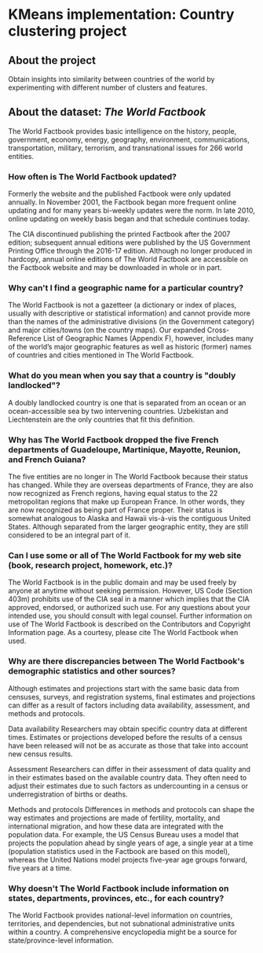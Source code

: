 # KMeans implementation: Country clustering project

## About the project
Obtain insights into similarity between countries of the world by experimenting with different number of clusters and features.

## About the dataset: _The World Factbook_

The World Factbook provides basic intelligence on the history, people, government, economy, energy, geography, environment, communications, transportation, military, terrorism, and transnational issues for 266 world entities.


### How often is The World Factbook updated?

Formerly the website and the published Factbook were only updated annually. In November 2001, the Factbook began more frequent online updating and for many years bi-weekly updates were the norm. In late 2010, online updating on weekly basis began and that schedule continues today.

The CIA discontinued publishing the printed Factbook after the 2007 edition; subsequent annual editions were published by the US Government Printing Office through the 2016-17 edition. Although no longer produced in hardcopy, annual online editions of The World Factbook are accessible on the Factbook website and may be downloaded in whole or in part.

### Why can't I find a geographic name for a particular country?
The World Factbook is not a gazetteer (a dictionary or index of places, usually with descriptive or statistical information) and cannot provide more than the names of the administrative divisions (in the Government category) and major cities/towns (on the country maps). Our expanded Cross-Reference List of Geographic Names (Appendix F), however, includes many of the world’s major geographic features as well as historic (former) names of countries and cities mentioned in The World Factbook.

### What do you mean when you say that a country is "doubly landlocked"?
A doubly landlocked country is one that is separated from an ocean or an ocean-accessible sea by two intervening countries. Uzbekistan and Liechtenstein are the only countries that fit this definition.

### Why has The World Factbook dropped the five French departments of Guadeloupe, Martinique, Mayotte, Reunion, and French Guiana?
The five entities are no longer in The World Factbook because their status has changed. While they are overseas departments of France, they are also now recognized as French regions, having equal status to the 22 metropolitan regions that make up European France. In other words, they are now recognized as being part of France proper. Their status is somewhat analogous to Alaska and Hawaii vis-à-vis the contiguous United States. Although separated from the larger geographic entity, they are still considered to be an integral part of it.

### Can I use some or all of The World Factbook for my web site (book, research project, homework, etc.)?

The World Factbook is in the public domain and may be used freely by anyone at anytime without seeking permission. However, US Code (Section 403m) prohibits use of the CIA seal in a manner which implies that the CIA approved, endorsed, or authorized such use. For any questions about your intended use, you should consult with legal counsel. Further information on use of The World Factbook is described on the Contributors and Copyright Information page. As a courtesy, please cite The World Factbook when used.

### Why are there discrepancies between The World Factbook's demographic statistics and other sources?
Although estimates and projections start with the same basic data from censuses, surveys, and registration systems, final estimates and projections can differ as a result of factors including data availability, assessment, and methods and protocols.

Data availability  Researchers may obtain specific country data at different times. Estimates or projections developed before the results of a census have been released will not be as accurate as those that take into account new census results.

Assessment  Researchers can differ in their assessment of data quality and in their estimates based on the available country data. They often need to adjust their estimates due to such factors as undercounting in a census or underregistration of births or deaths.

Methods and protocols  Differences in methods and protocols can shape the way estimates and projections are made of fertility, mortality, and international migration, and how these data are integrated with the population data. For example, the US Census Bureau uses a model that projects the population ahead by single years of age, a single year at a time (population statistics used in the Factbook are based on this model), whereas the United Nations model projects five-year age groups forward, five years at a time.

### Why doesn't The World Factbook include information on states, departments, provinces, etc., for each country?
The World Factbook provides national-level information on countries, territories, and dependencies, but not subnational administrative units within a country. A comprehensive encyclopedia might be a source for state/province-level information.

